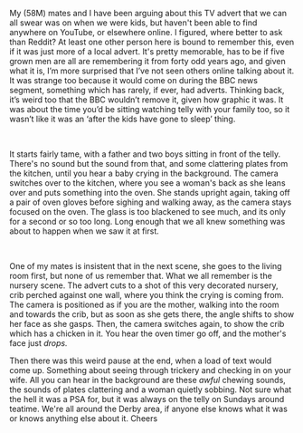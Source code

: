 My (58M) mates and I have been arguing about this TV advert that we can all swear was on when we were kids, but haven't been able to find anywhere on YouTube, or elsewhere online. I figured, where better to ask than Reddit? At least one other person here is bound to remember this, even if it was just more of a local advert. It's pretty memorable, has to be if five grown men are all are remembering it from forty odd years ago, and given what it is, I’m more surprised that I’ve not seen others online talking about it. It was strange too because it would come on during the BBC news segment, something which has rarely, if ever, had adverts. Thinking back, it’s weird too that the BBC wouldn’t remove it, given how graphic it was. It was about the time you’d be sitting watching telly with your family too, so it wasn’t like it was an ‘after the kids have gone to sleep’ thing. 

 

It starts fairly tame, with a father and two boys sitting in front of the telly. There's no sound but the sound from that, and some clattering plates from the kitchen, until you hear a baby crying in the background. The camera switches over to the kitchen, where you see a woman's back as she leans over and puts something into the oven. She stands upright again, taking off a pair of oven gloves before sighing and walking away, as the camera stays focused on the oven. The glass is too blackened to see much, and its only for a second or so too long. Long enough that we all knew something was about to happen when we saw it at first. 

 

One of my mates is insistent that in the next scene, she goes to the living room first, but none of us remember that. What we all remember is the nursery scene. The advert cuts to a shot of this very decorated nursery, crib perched against one wall, where you think the crying is coming from. The camera is positioned as if you are the mother, walking into the room and towards the crib, but as soon as she gets there, the angle shifts to show her face as she gasps. Then, the camera switches again, to show the crib which has a chicken in it. You hear the oven timer go off, and the mother's face just *drops.*



Then there was this weird pause at the end, when a load of text would come up. Something about seeing through trickery and checking in on your wife. All you can hear in the background are these *awful* chewing sounds, the sounds of plates clattering and a woman quietly sobbing. Not sure what the hell it was a PSA for, but it was always on the telly on Sundays around teatime. We're all around the Derby area, if anyone else knows what it was or knows anything else about it. Cheers